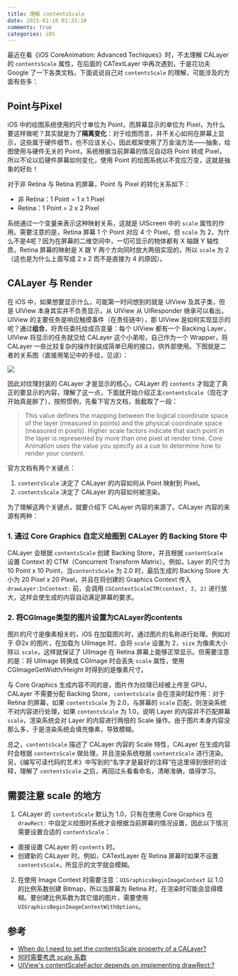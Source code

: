```yaml
---
title: 理解 contentsScale
date: 2015-01-10 01:33:10
comments: true
categories: iOS
---
```


最近在看《iOS CoreAnimation: Advanced  Techiques》时，不太理解 CALayer 的 `contentsScale` 属性，在后面的 CATextLayer 中再次遇到，于是花功夫 Google 了一下各类文档，下面说说自己对 `contentsScale` 的理解，可能涉及的方面有些多：

## Point与Pixel

iOS 中的绘图系统使用的尺寸单位为 Point，而屏幕显示的单位为 Pixel，为什么要这样做呢？其实就是为了**隔离变化**：对于绘图而言，并不关心如何在屏幕上显示，这些属于硬件细节，也不应该关心，因此框架使用了万金油方法——抽象，绘图使用与硬件无关的 Point，系统根据当前屏幕的情况自动将 Point 转成 Pixel，所以不论以后硬件屏幕如何变化，使用 Point 的绘图系统以不变应万变，这就是抽象的好处！

对于非 Retina 与 Retina 的屏幕，Point 与 Pixel 的转化关系如下：

- 非 Retina：1 Point = 1 x 1 Pixel
- Retina：1 Point = 2 x 2 Pixel

系统通过一个变量来表示这种映射关系，这就是 UIScreen 中的 `scale` 属性的作用。需要注意的是，Retina 屏幕 1 个 Point 对应 4 个 Pixel，但 `scale` 为 2，为什么不是4呢？因为在屏幕的二维空间中，一切可显示的物体都有 X 轴跟 Y 轴性质，Retina 屏幕的映射是 X 跟 Y 两个方向同时放大两倍实现的，所以 `scale` 为 2（这也是为什么上面写成 2 x 2 而不是直接为 4 的原因）。

## CALayer 与 Render

在 iOS 中，如果想要显示什么，可能第一时间想到的就是 UIView 及其子类，但是 UIView 本身其实并不负责显示，从 UIView 从 UIResponder 继承可以看出，UIView 的主要任务是响应触摸事件（在责任链中），那 UIView 是如何实现显示的呢？通过**组合**，将责任委托给成员变量：每个 UIView 都有一个 Backing Layer，UIView 将显示的任务就交给 CALayer 这个小弟啦，自己作为一个 Wrapper，将 CALayer 一些比较复杂的操作封装成简单已用的接口，供外部使用。下图就是二者的关系图（直接用笔记中的手绘，见谅）：

![](/images/blog/calayer-uiview-structure.jpg)

因此对纹理封装的 CALayer 才是显示的核心，CALayer 的 `contents` 才指定了真正的要显示的内容，理解了这一点，下面就开始介绍正主`contentsScale`（现在才开始真是醉了），按照惯例，先看下官方文档，我截取了一段：

> This value defines the mapping between the logical coordinate space of the layer (measured in points) and the physical coordinate space (measured in pixels). Higher scale factors indicate that each point in the layer is represented by more than one pixel at render time. 
Core Animation uses the value you specify as a cue to determine how to render your content.

官方文档有两个关键点：

1. `contentsScale` 决定了 CALayer 的内容如何从 Point 映射到 Pixel。
2. `contentsScale` 决定了 CALayer 的内容如何被渲染。

为了理解这两个关键点，就要介绍下 CALayer 内容的来源了。CALayer 内容的来源有两种：

### 1. 通过 Core Graphics 自定义绘图到 CALayer 的 Backing Store 中

CALayer 会根据 `contentsScale` 创建 Backing Store，并且根据 `contentScale` 设置 Context 的 CTM（Concurrent Transform Matrix）。例如，Layer 的尺寸为 10 Point x 10 Point，当`contentsScale` 为 2.0 时，最后生成的 Backing Store 大小为 20 Pixel x 20 Pixel，并且在将创建的 Graphics Context 传入 `drawLayer:InContext:` 前，会调用 `CGContextScaleCTM(context, 2, 2)` 进行放大，这样会使生成的内容自动满足屏幕的要求。

### 2. 将CGImage类型的图片设置为CALayer的contents

图片的尺寸是像素相关的，iOS 在加载图片时，通过图片的名称进行处理。例如对于 @2x 的图片，在加载为 UIImage 时，会将 `scale` 设置为 2，`size` 为像素大小除以 `scale`，这样就保证了 UIImage 在 Retina 屏幕上能够正常显示。但需要注意的是：将 UIImage 转换成 CGImage 时会丢失 `scale` 属性，使用 CGImageGetWidth/Height 时得到的是像素尺寸。

与 Core Graphics 生成内容不同的是，图片作为纹理已经被上传至 GPU，CALayer 不需要分配 Backing Store，`contentsScale` 会在渲染时起作用：对于 Retina 的屏幕，如果 `contentsScale` 为 2.0，与屏幕的 `scale` 匹配，则渲染系统不对内容进行处理，如果 `contentsScale` 为 1.0，说明 Layer 的内容并不匹配屏幕 `scale`，渲染系统会对 Layer 的内容进行两倍的 Scale 操作。由于图片本身内容没那么多，于是渲染系统会填充像素，导致模糊。

总之，`contentsScale` 描述了 CALayer 内容的 Scale 特性，CALayer 在生成内容时会根据 `contentsScale` 做处理，并且渲染系统根据 `contentsScale` 进行渲染。另，《编写可读代码的艺术》中写到的“名字才是最好的注释”在这里得到很好的诠释，理解了 `contentsScale` 之后，再回过头看看命名，清晰准确，值得学习。

## 需要注意 scale 的地方

1. CALayer 的 `contentsScale` 默认为 1.0，只有在使用 Core Graphics 在 `drawRect:` 中自定义绘图时系统才会根据当前屏幕的情况设置，因此以下情况需要设置合适的 `contentsScale`：
  - 直接设置 CALayer 的 `contents` 时。
  - 创建新的 CALayer 时。例如，CATextLayer 在 Retina 屏幕时如果不设置 `contentsScale`，所显示的文字就会模糊。
2. 在使用 Image Context 时需要注意：`UIGraphicsBeginImageContext` 以 1.0 的比例系数创建 Bitmap，所以当屏幕为 Retina 时，在渲染时可能会显得模糊。要创建比例系数为其它值的图片，需要使用 `UIGraphicsBeginImageContextWithOptions`。

## 参考

- [When do I need to set the contentsScale property of a CALayer?](http://stackoverflow.com/questions/18459078/when-do-i-need-to-set-the-contentsscale-property-of-a-calayer)
- [何时需要考虑 scale 系数](http://edsioon.me/when-consider-scale/)
- [UIView's contentScaleFactor depends on implementing drawRect:?](http://stackoverflow.com/a/26054122/1971624)

